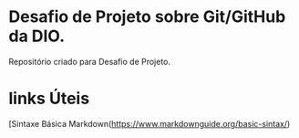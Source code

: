 # Desafio de Projeto sobre Git/GitHub da DIO.
Repositório criado para Desafio de Projeto.

# links Úteis
[Sintaxe Básica Markdown(https://www.markdownguide.org/basic-sintax/)

